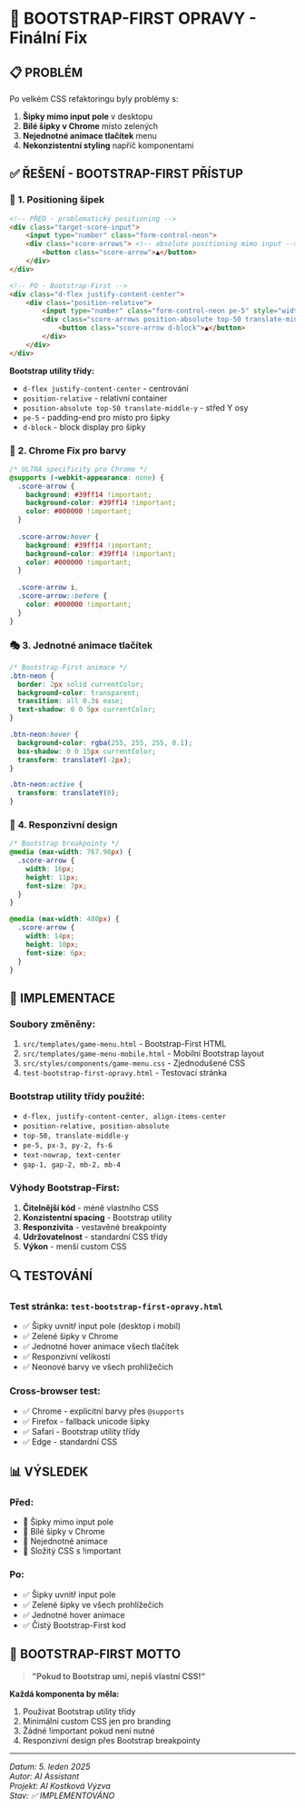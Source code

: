 # 🔧 BOOTSTRAP-FIRST OPRAVY - Finální Fix

## 📋 **PROBLÉM**
Po velkém CSS refaktoringu byly problémy s:
1. **Šipky mimo input pole** v desktopu
2. **Bílé šipky v Chrome** místo zelených
3. **Nejednotné animace tlačítek** menu
4. **Nekonzistentní styling** napříč komponentami

## ✅ **ŘEŠENÍ - BOOTSTRAP-FIRST PŘÍSTUP**

### 🎯 **1. Positioning šipek**
```html
<!-- PŘED - problematický positioning -->
<div class="target-score-input">
    <input type="number" class="form-control-neon">
    <div class="score-arrows"> <!-- absolute positioning mimo input -->
        <button class="score-arrow">▲</button>
    </div>
</div>

<!-- PO - Bootstrap-First -->
<div class="d-flex justify-content-center">
    <div class="position-relative">
        <input type="number" class="form-control-neon pe-5" style="width: 160px;">
        <div class="score-arrows position-absolute top-50 translate-middle-y" style="right: 4px;">
            <button class="score-arrow d-block">▲</button>
        </div>
    </div>
</div>
```

**Bootstrap utility třídy:**
- `d-flex justify-content-center` - centrování
- `position-relative` - relativní container
- `position-absolute top-50 translate-middle-y` - střed Y osy
- `pe-5` - padding-end pro místo pro šipky
- `d-block` - block display pro šipky

### 🎨 **2. Chrome Fix pro barvy**
```css
/* ULTRA specificity pro Chrome */
@supports (-webkit-appearance: none) {
  .score-arrow {
    background: #39ff14 !important;
    background-color: #39ff14 !important;
    color: #000000 !important;
  }
  
  .score-arrow:hover {
    background: #39ff14 !important;
    background-color: #39ff14 !important;
    color: #000000 !important;
  }
  
  .score-arrow i,
  .score-arrow::before {
    color: #000000 !important;
  }
}
```

### 🎭 **3. Jednotné animace tlačítek**
```css
/* Bootstrap-First animace */
.btn-neon {
  border: 2px solid currentColor;
  background-color: transparent;
  transition: all 0.3s ease;
  text-shadow: 0 0 5px currentColor;
}

.btn-neon:hover {
  background-color: rgba(255, 255, 255, 0.1);
  box-shadow: 0 0 15px currentColor;
  transform: translateY(-2px);
}

.btn-neon:active {
  transform: translateY(0);
}
```

### 📱 **4. Responzivní design**
```css
/* Bootstrap breakpointy */
@media (max-width: 767.98px) {
  .score-arrow {
    width: 16px;
    height: 11px;
    font-size: 7px;
  }
}

@media (max-width: 480px) {
  .score-arrow {
    width: 14px;
    height: 10px;
    font-size: 6px;
  }
}
```

## 🚀 **IMPLEMENTACE**

### **Soubory změněny:**
1. `src/templates/game-menu.html` - Bootstrap-First HTML
2. `src/templates/game-menu-mobile.html` - Mobilní Bootstrap layout
3. `src/styles/components/game-menu.css` - Zjednodušené CSS
4. `test-bootstrap-first-opravy.html` - Testovací stránka

### **Bootstrap utility třídy použité:**
- `d-flex, justify-content-center, align-items-center`
- `position-relative, position-absolute`
- `top-50, translate-middle-y`
- `pe-5, px-3, py-2, fs-6`
- `text-nowrap, text-center`
- `gap-1, gap-2, mb-2, mb-4`

### **Výhody Bootstrap-First:**
1. **Čitelnější kód** - méně vlastního CSS
2. **Konzistentní spacing** - Bootstrap utility
3. **Responzivita** - vestavěné breakpointy
4. **Udržovatelnost** - standardní CSS třídy
5. **Výkon** - menší custom CSS

## 🔍 **TESTOVÁNÍ**

### **Test stránka:** `test-bootstrap-first-opravy.html`
- ✅ Šipky uvnitř input pole (desktop i mobil)
- ✅ Zelené šipky v Chrome
- ✅ Jednotné hover animace všech tlačítek
- ✅ Responzivní velikosti
- ✅ Neonové barvy ve všech prohlížečích

### **Cross-browser test:**
- ✅ Chrome - explicitní barvy přes `@supports`
- ✅ Firefox - fallback unicode šipky
- ✅ Safari - Bootstrap utility třídy
- ✅ Edge - standardní CSS

## 📊 **VÝSLEDEK**

### **Před:**
- 🔴 Šipky mimo input pole
- 🔴 Bílé šipky v Chrome
- 🔴 Nejednotné animace
- 🔴 Složitý CSS s !important

### **Po:**
- ✅ Šipky uvnitř input pole
- ✅ Zelené šipky ve všech prohlížečích
- ✅ Jednotné hover animace
- ✅ Čistý Bootstrap-First kod

## 🎯 **BOOTSTRAP-FIRST MOTTO**

> **"Pokud to Bootstrap umí, nepiš vlastní CSS!"**

**Každá komponenta by měla:**
1. Používat Bootstrap utility třídy
2. Minimální custom CSS jen pro branding
3. Žádné !important pokud není nutné
4. Responzivní design přes Bootstrap breakpointy

---

*Datum: 5. leden 2025*  
*Autor: AI Assistant*  
*Projekt: AI Kostková Výzva*  
*Stav: ✅ IMPLEMENTOVÁNO*
